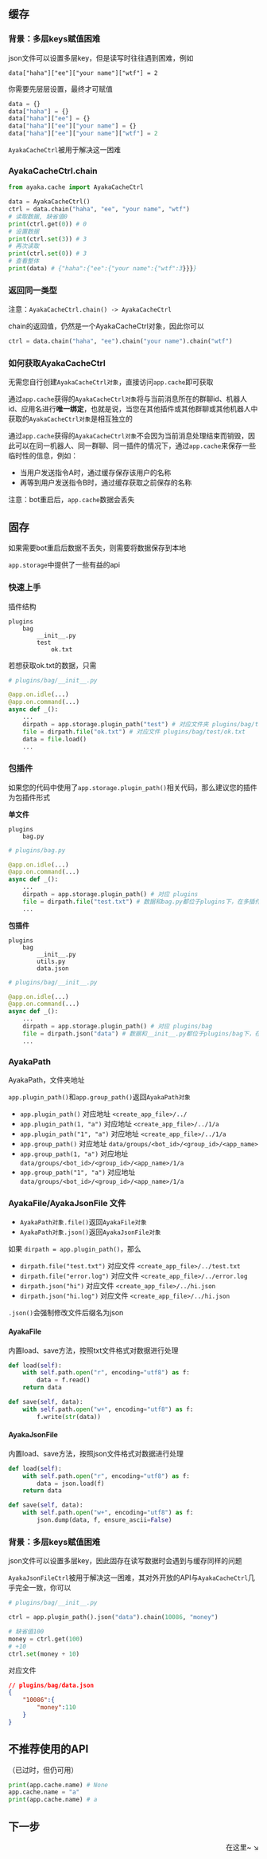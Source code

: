 ## 缓存

### 背景：多层keys赋值困难

json文件可以设置多层key，但是读写时往往遇到困难，例如

`data["haha"]["ee"]["your name"]["wtf"] = 2`

你需要先层层设置，最终才可赋值

```py
data = {}
data["haha"] = {}
data["haha"]["ee"] = {}
data["haha"]["ee"]["your name"] = {}
data["haha"]["ee"]["your name"]["wtf"] = 2
```

`AyakaCacheCtrl`被用于解决这一困难

### AyakaCacheCtrl.chain

```py
from ayaka.cache import AyakaCacheCtrl

data = AyakaCacheCtrl()
ctrl = data.chain("haha", "ee", "your name", "wtf")
# 读取数据, 缺省值0
print(ctrl.get(0)) # 0
# 设置数据
print(ctrl.set(3)) # 3
# 再次读取
print(ctrl.set(0)) # 3
# 查看整体
print(data) # {"haha":{"ee":{"your name":{"wtf":3}}}}
```

### 返回同一类型

注意：`AyakaCacheCtrl.chain() -> AyakaCacheCtrl`

chain的返回值，仍然是一个AyakaCacheCtrl对象，因此你可以

```py
ctrl = data.chain("haha", "ee").chain("your name").chain("wtf")
```

### 如何获取AyakaCacheCtrl

无需您自行创建`AyakaCacheCtrl对象`，直接访问`app.cache`即可获取

通过`app.cache`获得的`AyakaCacheCtrl对象`将与当前消息所在的群聊id、机器人id、应用名进行**唯一绑定**，也就是说，当您在其他插件或其他群聊或其他机器人中获取的`AyakaCacheCtrl对象`是相互独立的

通过`app.cache`获得的`AyakaCacheCtrl对象`不会因为当前消息处理结束而销毁，因此可以在同一机器人、同一群聊、同一插件的情况下，通过`app.cache`来保存一些临时性的信息，例如：

- 当用户发送指令A时，通过缓存保存该用户的名称
- 再等到用户发送指令B时，通过缓存获取之前保存的名称

注意：bot重启后，`app.cache`数据会丢失

## 固存

如果需要bot重启后数据不丢失，则需要将数据保存到本地

`app.storage`中提供了一些有益的api

### 快速上手

插件结构

```
plugins
    bag
        __init__.py
        test
            ok.txt
```

若想获取ok.txt的数据，只需

```py
# plugins/bag/__init__.py

@app.on.idle(...)
@app.on.command(...)
async def _():
    ...
    dirpath = app.storage.plugin_path("test") # 对应文件夹 plugins/bag/test
    file = dirpath.file("ok.txt") # 对应文件 plugins/bag/test/ok.txt
    data = file.load()
    ...
```

### 包插件

如果您的代码中使用了`app.storage.plugin_path()`相关代码，那么建议您的插件为包插件形式

**单文件**

```
plugins
    bag.py
```

```py
# plugins/bag.py

@app.on.idle(...)
@app.on.command(...)
async def _():
    ...
    dirpath = app.storage.plugin_path() # 对应 plugins
    file = dirpath.file("test.txt") # 数据和bag.py都位于plugins下，在多插件时造成混乱
    ...
```

**包插件**

```
plugins
    bag
        __init__.py
        utils.py
        data.json
```

```py
# plugins/bag/__init__.py

@app.on.idle(...)
@app.on.command(...)
async def _():
    ...
    dirpath = app.storage.plugin_path() # 对应 plugins/bag
    file = dirpath.json("data") # 数据和__init__.py都位于plugins/bag下，在多插件时依旧清晰明了
    ...
```

### AyakaPath 

AyakaPath，文件夹地址

`app.plugin_path()`和`app.group_path()`返回`AyakaPath对象`

- `app.plugin_path()` 对应地址 `<create_app_file>/../`
- `app.plugin_path(1, "a")` 对应地址 `<create_app_file>/../1/a`
- `app.plugin_path("1", "a")` 对应地址 `<create_app_file>/../1/a`
- `app.group_path()` 对应地址 `data/groups/<bot_id>/<group_id>/<app_name>`
- `app.group_path(1, "a")` 对应地址 `data/groups/<bot_id>/<group_id>/<app_name>/1/a`
- `app.group_path("1", "a")` 对应地址 `data/groups/<bot_id>/<group_id>/<app_name>/1/a`


### AyakaFile/AyakaJsonFile 文件

- `AyakaPath对象.file()`返回`AyakaFile对象`
- `AyakaPath对象.json()`返回`AyakaJsonFile对象`

如果 `dirpath = app.plugin_path()`，那么

- `dirpath.file("test.txt")` 对应文件 `<create_app_file>/../test.txt`
- `dirpath.file("error.log")` 对应文件 `<create_app_file>/../error.log`
- `dirpath.json("hi")` 对应文件 `<create_app_file>/../hi.json`
- `dirpath.json("hi.log")` 对应文件 `<create_app_file>/../hi.json`

`.json()`会强制修改文件后缀名为json

#### AyakaFile

内置load、save方法，按照txt文件格式对数据进行处理

```py
def load(self):
    with self.path.open("r", encoding="utf8") as f:
        data = f.read()
    return data

def save(self, data):
    with self.path.open("w+", encoding="utf8") as f:
        f.write(str(data))
```

#### AyakaJsonFile

内置load、save方法，按照json文件格式对数据进行处理

```py
def load(self):
    with self.path.open("r", encoding="utf8") as f:
        data = json.load(f)
    return data

def save(self, data):
    with self.path.open("w+", encoding="utf8") as f:
        json.dump(data, f, ensure_ascii=False)
```

### 背景：多层keys赋值困难

json文件可以设置多层key，因此固存在读写数据时会遇到与缓存同样的问题

`AyakaJsonFileCtrl`被用于解决这一困难，其对外开放的API与`AyakaCacheCtrl`几乎完全一致，你可以


```py
# plugins/bag/__init__.py

ctrl = app.plugin_path().json("data").chain(10086, "money")

# 缺省值100
money = ctrl.get(100)
# +10
ctrl.set(money + 10)
```

对应文件

```json
// plugins/bag/data.json
{
    "10086":{
        "money":110
    }
}
```

## 不推荐使用的API

（已过时，但仍可用）

```py
print(app.cache.name) # None
app.cache.name = "a"
print(app.cache.name) # a
```

## 下一步

<div align="right">
    在这里~ ↘
</div>
